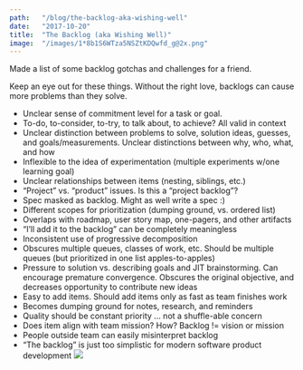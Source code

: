 ```yaml
---
path:	"/blog/the-backlog-aka-wishing-well"
date:	"2017-10-20"
title:	"The Backlog (aka Wishing Well)"
image:	"/images/1*8b1S6WTza5NSZtKDQwfd_g@2x.png"
---
```


Made a list of some backlog gotchas and challenges for a friend.

Keep an eye out for these things. Without the right love, backlogs can cause more problems than they solve.

* Unclear sense of commitment level for a task or goal.
* To-do, to-consider, to-try, to talk about, to achieve? All valid in context
* Unclear distinction between problems to solve, solution ideas, guesses, and goals/measurements. Unclear distinctions between why, who, what, and how
* Inflexible to the idea of experimentation (multiple experiments w/one learning goal)
* Unclear relationships between items (nesting, siblings, etc.)
* “Project” vs. “product” issues. Is this a “project backlog”?
* Spec masked as backlog. Might as well write a spec :)
* Different scopes for prioritization (dumping ground, vs. ordered list)
* Overlaps with roadmap, user story map, one-pagers, and other artifacts
* “I’ll add it to the backlog” can be completely meaningless
* Inconsistent use of progressive decomposition
* Obscures multiple queues, classes of work, etc. Should be multiple queues (but prioritized in one list apples-to-apples)
* Pressure to solution vs. describing goals and JIT brainstorming. Can encourage premature convergence. Obscures the original objective, and decreases opportunity to contribute new ideas
* Easy to add items. Should add items only as fast as team finishes work
* Becomes dumping ground for notes, research, and reminders
* Quality should be constant priority … not a shuffle-able concern
* Does item align with team mission? How? Backlog != vision or mission
* People outside team can easily misinterpret backlog
* “The backlog” is just too simplistic for modern software product development
![](/images/1*8b1S6WTza5NSZtKDQwfd_g@2x.png)